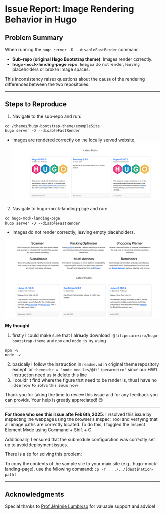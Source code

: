 # Issue Report: Image Rendering Behavior in Hugo

## **Problem Summary**
When running the `hugo server -D --disableFastRender` command:
- **Sub-repo (original Hugo Bootstrap theme)**: Images render correctly.
- **hugo-mock-landing-page repo**: Images do not render, leaving placeholders or broken image spaces.

This inconsistency raises questions about the cause of the rendering differences between the two repositories.

---

## **Steps to Reproduce**

1. Navigate to the sub-repo and run:

```
cd /themes/hugo-bootstrap-theme/exampleSite
hugo server -D --disableFastRender
```

 -  Images are rendered correctly on the locally served website.
 ![scenario1](issue_assert/false-render.png)
  

2. Navigate to hugo-mock-landing-page and run:

```
cd hugo-mock-landing-page
hugo server -D --disableFastRender
```
-  Images do not render correctly, leaving empty placeholders.

 ![scenario2](issue_assert/unable_render.png)


**My thought**
1. firstly I could make sure that I already download 
` @filipecarneiro/hugo-bootstrap-theme` and `npm` and `node.js` by using 
```
npm -v
node -v
```

2. basically I follow the instruction in `readme.md` in original theme repository except for `themesdir = "node_modules/@filipecarneiro"` since our HW1 instruction need us to delete this line
3. I couldn't find where the figure that need to be render is, thus I have no idea how to solve this issue now

Thank you for taking the time to review this issue and for any feedback you can provide. Your help is greatly appreciated! 😊

-----
**For those who see this issue afte Feb 6th,2025**:
I resolved this issue by inspecting the webpage using the browser’s Inspect Tool and verifying that all image paths are correctly located. To do this, I toggled the Inspect Element Mode using Command + Shift + C. 

Additionally, I ensured that the submodule configuration was correctly set up to avoid deployment issues.

There is a tip for solving this problem:

To copy the contents of the sample site to your main site (e.g., hugo-mock-landing-page), use the following command:
`cp -r . ../../[destination-path]`

---
## Acknowledgments  
Special thanks to [Prof.Jérémie Lumbroso]([https://github.com/jlumbroso]()) for valuable support and advice!
